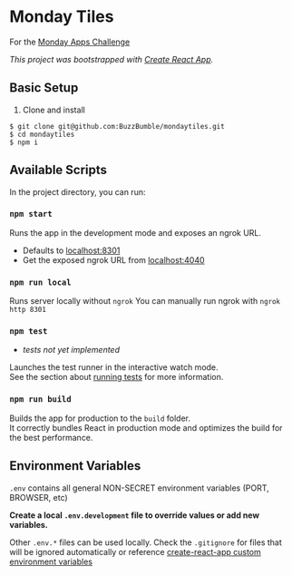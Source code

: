 # Monday Tiles
For the [Monday Apps Challenge ](https://mondayappsteams.devpost.com/ "Monday Apps Challenge ")

*This project was bootstrapped with [Create React App](https://github.com/facebook/create-react-app).*

## Basic Setup
1. Clone and install
```
$ git clone git@github.com:BuzzBumble/mondaytiles.git
$ cd mondaytiles
$ npm i
```

## Available Scripts

In the project directory, you can run:

### `npm start`

Runs the app in the development mode and exposes an ngrok URL.
* Defaults to [localhost:8301](http://localhost:8301 "localhost:8301")
* Get the exposed ngrok URL from [localhost:4040](http://localhost:4040 "localhost:4040")

### `npm run local`

Runs server locally without `ngrok`
You can manually run ngrok with `ngrok http 8301`

### `npm test`
* *tests not yet implemented*

Launches the test runner in the interactive watch mode.\
See the section about [running tests](https://facebook.github.io/create-react-app/docs/running-tests) for more information.

### `npm run build`

Builds the app for production to the `build` folder.\
It correctly bundles React in production mode and optimizes the build for the best performance.

## Environment Variables
`.env` contains all general NON-SECRET environment variables (PORT, BROWSER, etc)

**Create a local `.env.development` file to override values or add new variables.**

Other `.env.*` files can be used locally. Check the `.gitignore` for files that will be ignored automatically or reference [create-react-app custom environment variables](https://create-react-app.dev/docs/adding-custom-environment-variables/#what-other-env-files-can-be-used "create-react-app custom environment variables")

